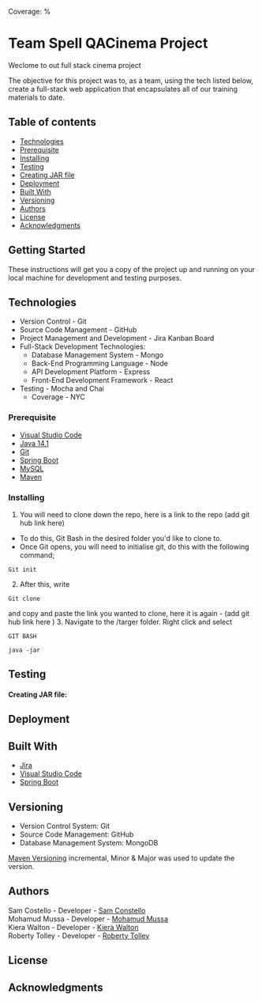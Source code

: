 Coverage: %  

# Team Spell QACinema Project 


Weclome to out full stack cinema project 

The objective for this project was to, as a team, using the tech listed below, create a full-stack web application that encapsulates all of our training materials to date. 




## Table of contents
* [Technologies](#Technologies)
* [Prerequisite](#Prerequisite)
* [Installing](#Installing)
* [Testing](#Testing)
* [Creating JAR file](#Creating_JAR_file)
* [Deployment](#Deployment)
* [Built With](#Built_With)
* [Versioning](#Versioning)
* [Authors](#Authors)
* [License](#License)
* [Acknowledgments](#Acknowledgments)



## Getting Started

These instructions will get you a copy of the project up and running on your local machine for development and testing purposes.  

## Technologies  
* Version Control - Git  
* Source Code Management - GitHub  
* Project Management and Development - Jira Kanban Board  
* Full-Stack Development Technologies:
    * Database Management System - Mongo  
    * Back-End Programming Language - Node  
    * API Development Platform - Express  
    * Front-End Development Framework - React 
* Testing - Mocha and Chai  
    * Coverage - NYC 


### Prerequisite
* [Visual Studio Code](https://code.visualstudio.com/download)
* [Java 14.1](https://www.eclipse.org/downloads/)
* [Git](https://git-scm.com/downloads)
* [Spring Boot](https://spring.io/guides/gs/spring-boot/)
* [MySQL](https://www.mysql.com/downloads/)
* [Maven](http://maven.apache.org/download.cgi)


### Installing

1. You will need to clone down the repo, here is a link to the repo (add git hub link here)
* To do this, Git Bash in the desired folder you'd like to clone to.
* Once Git opens, you will need to initialise git, do this with the following command;
```
Git init
```
2. After this, write 
```
Git clone
```
and copy and paste the link you wanted to clone, here it is again - (add git hub link here )
3. Navigate to the /targer folder. Right click and select

```
GIT BASH 	
```
```
java -jar 
```




## Testing




#### Creating JAR file:


## Deployment


## Built With

* [Jira](https://code.visualstudio.com/download)
* [Visual Studio Code](https://code.visualstudio.com/download)
* [Spring Boot](https://spring.io/guides/gs/spring-boot/)

## Versioning

* Version Control System: Git
* Source Code Management: GitHub
* Database Management System: MongoDB

[Maven Versioning](http://maven.apache.org/download.cgi)  incremental, Minor & Major was used to update the version.


## Authors

Sam Costello - Developer - [Sam Constello ](https://github.com/scostello-hubQA)  
Mohamud Mussa - Developer - [Mohamud Mussa](https://github.com/MohamudMussa)  
Kiera Walton - Developer - [Kiera Walton](https://github.com/kierawaltonqa)  
Roberty Tolley - Developer - [Roberty Tolley](https://github.com/RobertTolleyQA)  

## License



## Acknowledgments